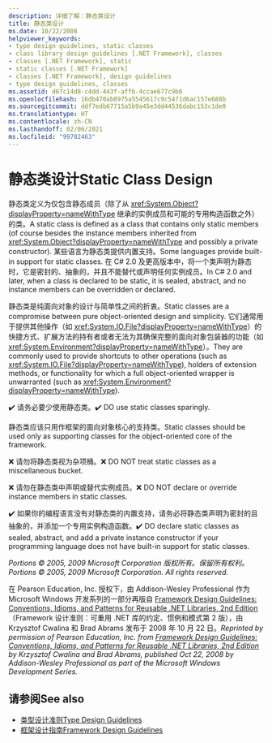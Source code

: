 ```yaml
---
description: 详细了解：静态类设计
title: 静态类设计
ms.date: 10/22/2008
helpviewer_keywords:
- type design guidelines, static classes
- class library design guidelines [.NET Framework], classes
- classes [.NET Framework], static
- static classes [.NET Framework]
- classes [.NET Framework], design guidelines
- type design guidelines, classes
ms.assetid: d67c14d8-c4dd-443f-affb-4ccae677c9b6
ms.openlocfilehash: 16db470ab0975a5545617c9c5471d6ac157e688b
ms.sourcegitcommit: ddf7edb67715a5b9a45e3dd44536dabc153c1de0
ms.translationtype: HT
ms.contentlocale: zh-CN
ms.lasthandoff: 02/06/2021
ms.locfileid: "99782463"
---
```

# <a name="static-class-design"></a><span data-ttu-id="79c5b-103">静态类设计</span><span class="sxs-lookup"><span data-stu-id="79c5b-103">Static Class Design</span></span>

<span data-ttu-id="79c5b-104">静态类定义为仅包含静态成员（除了从 <xref:System.Object?displayProperty=nameWithType> 继承的实例成员和可能的专用构造函数之外）的类。</span><span class="sxs-lookup"><span data-stu-id="79c5b-104">A static class is defined as a class that contains only static members (of course besides the instance members inherited from <xref:System.Object?displayProperty=nameWithType> and possibly a private constructor).</span></span> <span data-ttu-id="79c5b-105">某些语言为静态类提供内置支持。</span><span class="sxs-lookup"><span data-stu-id="79c5b-105">Some languages provide built-in support for static classes.</span></span> <span data-ttu-id="79c5b-106">在 C# 2.0 及更高版本中，将一个类声明为静态时，它是密封的、抽象的，并且不能替代或声明任何实例成员。</span><span class="sxs-lookup"><span data-stu-id="79c5b-106">In C# 2.0 and later, when a class is declared to be static, it is sealed, abstract, and no instance members can be overridden or declared.</span></span>

 <span data-ttu-id="79c5b-107">静态类是纯面向对象的设计与简单性之间的折衷。</span><span class="sxs-lookup"><span data-stu-id="79c5b-107">Static classes are a compromise between pure object-oriented design and simplicity.</span></span> <span data-ttu-id="79c5b-108">它们通常用于提供其他操作（如 <xref:System.IO.File?displayProperty=nameWithType>）的快捷方式、扩展方法的持有者或者无法为其确保完整的面向对象包装器的功能（如 <xref:System.Environment?displayProperty=nameWithType>）。</span><span class="sxs-lookup"><span data-stu-id="79c5b-108">They are commonly used to provide shortcuts to other operations (such as <xref:System.IO.File?displayProperty=nameWithType>), holders of extension methods, or functionality for which a full object-oriented wrapper is unwarranted (such as <xref:System.Environment?displayProperty=nameWithType>).</span></span>

 <span data-ttu-id="79c5b-109">✔️ 请务必要少使用静态类。</span><span class="sxs-lookup"><span data-stu-id="79c5b-109">✔️ DO use static classes sparingly.</span></span>

 <span data-ttu-id="79c5b-110">静态类应该只用作框架的面向对象核心的支持类。</span><span class="sxs-lookup"><span data-stu-id="79c5b-110">Static classes should be used only as supporting classes for the object-oriented core of the framework.</span></span>

 <span data-ttu-id="79c5b-111">❌ 请勿将静态类视为杂项桶。</span><span class="sxs-lookup"><span data-stu-id="79c5b-111">❌ DO NOT treat static classes as a miscellaneous bucket.</span></span>

 <span data-ttu-id="79c5b-112">❌ 请勿在静态类中声明或替代实例成员。</span><span class="sxs-lookup"><span data-stu-id="79c5b-112">❌ DO NOT declare or override instance members in static classes.</span></span>

 <span data-ttu-id="79c5b-113">✔️ 如果你的编程语言没有对静态类的内置支持，请务必将静态类声明为密封的且抽象的，并添加一个专用实例构造函数。</span><span class="sxs-lookup"><span data-stu-id="79c5b-113">✔️ DO declare static classes as sealed, abstract, and add a private instance constructor if your programming language does not have built-in support for static classes.</span></span>

 <span data-ttu-id="79c5b-114">*Portions © 2005, 2009 Microsoft Corporation 版权所有。保留所有权利。*</span><span class="sxs-lookup"><span data-stu-id="79c5b-114">*Portions © 2005, 2009 Microsoft Corporation. All rights reserved.*</span></span>

 <span data-ttu-id="79c5b-115">在 Pearson Education, Inc. 授权下，由 Addison-Wesley Professional 作为 Microsoft Windows 开发系列的一部分再版自 [Framework Design Guidelines: Conventions, Idioms, and Patterns for Reusable .NET Libraries, 2nd Edition](https://www.informit.com/store/framework-design-guidelines-conventions-idioms-and-9780321545619)（Framework 设计准则：可重用 .NET 库的约定、惯例和模式第 2 版），由 Krzysztof Cwalina 和 Brad Abrams 发布于 2008 年 10 月 22 日。</span><span class="sxs-lookup"><span data-stu-id="79c5b-115">*Reprinted by permission of Pearson Education, Inc. from [Framework Design Guidelines: Conventions, Idioms, and Patterns for Reusable .NET Libraries, 2nd Edition](https://www.informit.com/store/framework-design-guidelines-conventions-idioms-and-9780321545619) by Krzysztof Cwalina and Brad Abrams, published Oct 22, 2008 by Addison-Wesley Professional as part of the Microsoft Windows Development Series.*</span></span>

## <a name="see-also"></a><span data-ttu-id="79c5b-116">请参阅</span><span class="sxs-lookup"><span data-stu-id="79c5b-116">See also</span></span>

- [<span data-ttu-id="79c5b-117">类型设计准则</span><span class="sxs-lookup"><span data-stu-id="79c5b-117">Type Design Guidelines</span></span>](type.md)
- [<span data-ttu-id="79c5b-118">框架设计指南</span><span class="sxs-lookup"><span data-stu-id="79c5b-118">Framework Design Guidelines</span></span>](index.md)
